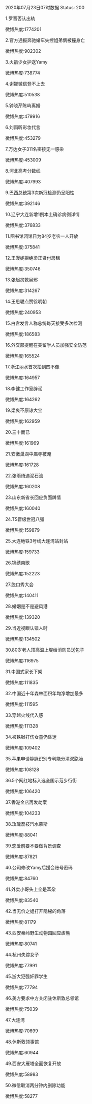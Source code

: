 2020年07月23日07时数据
Status: 200

1.罗晋否认出轨

微博热度:1774201

2.官方通报奔驰婚车失控姐弟俩被撞身亡

微博热度:902302

3.火箭少女护送Yamy

微博热度:738774

4.谢娜微信登不上去

微博热度:510538

5.钟晓芹陈屿离婚

微博热度:479916

6.刘雨昕彩妆代言

微博热度:453279

7.万达女子311名密接无一感染

微博热度:453009

8.河北高考分数线

微博热度:407993

9.巴西总统第3次新冠检测仍呈阳性

微博热度:392146

10.辽宁大连新增1例本土确诊病例详情

微博热度:376833

11.图书馆闭馆日为84岁老农一人开放

微博热度:375841

12.王漫妮拒绝梁正贤付房租

微博热度:350746

13.张起灵救吴邪

微博热度:314267

14.王思聪点赞徐明朝

微博热度:240953

15.白宫发言人称总统每天接受多次检测

微博热度:186583

16.外交部提醒在美留学人员加强安全防范

微博热度:165524

17.浙江丽水首次拍到四不像

微博热度:164957

18.李健工作室辟谣

微博热度:164262

19.梁爽不原谅大宝

微博热度:162959

20.三十而已

微博热度:161969

21.安徽巢湖中庙寺被淹

微博热度:161728

22.张雨绮遇泥石流

微博热度:160208

23.山东新省长回应负面舆情

微博热度:160040

24.TS晋级世冠八强

微博热度:159879

25.大连地铁3号线大连湾站封站

微博热度:159733

26.锦绣南歌

微博热度:152223

27.脱口秀大会

微博热度:140411

28.婚姻是不是避风港

微博热度:139320

29.当近视眼认错人时

微博热度:134502

30.80岁老人顶高温上堤给消防员送包子

微博热度:116975

31.中国式家长下架

微博热度:111835

32.中国近十年森林面积年均净增加最多

微博热度:111595

33.穿越火线代入感

微博热度:111328

34.被铁锨打伤女童仍昏迷

微博热度:109402

35.苹果申请静脉识别专利能分清双胞胎

微博热度:108128

36.5个网红地标入选全国示范步行街

微博热度:106420

37.香港金店再发劫案

微博热度:104233

38.玫瑰荔枝汽水慕斯

微博热度:88041

39.恋爱前要不要做背景调查

微博热度:87821

40.公司修改Yamy后援会账号密码

微博热度:84760

41.外卖小哥头上全是耳朵

微博热度:83540

42.当无价之姐打开隐秘的角落

微博热度:81179

43.西安秦岭野生动物园回应虐熊

微博热度:80741

44.杭州失踪女子

微博热度:77991

45.浙大犯强奸罪学生

微博热度:77794

46.美方要求中方关闭驻休斯敦总领馆

微博热度:75039

47.大连湾

微博热度:70699

48.休斯敦领事馆

微博热度:60944

49.西安大雁塔全面恢复开放

微博热度:58983

50.微信取消两分钟内删除功能

微博热度:58277

